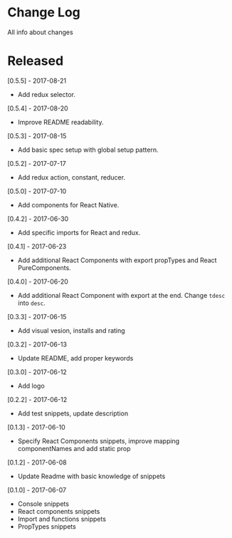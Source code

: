 # Change Log
All info about changes

# Released
[0.5.5] - 2017-08-21
  - Add redux selector.

[0.5.4] - 2017-08-20
  - Improve README readability.

[0.5.3] - 2017-08-15
  - Add basic spec setup with global setup pattern.

[0.5.2] - 2017-07-17
  - Add redux action, constant, reducer.

[0.5.0] - 2017-07-10
  - Add components for React Native.

[0.4.2] - 2017-06-30
  - Add specific imports for React and redux.

[0.4.1] - 2017-06-23
  - Add additional React Components with export propTypes and React PureComponents.

[0.4.0] - 2017-06-20
  - Add additional React Component with export at the end. Change `tdesc` into `desc`.

[0.3.3] - 2017-06-15
  - Add visual vesion, installs and rating

[0.3.2] - 2017-06-13
  - Update README, add proper keywords

[0.3.0] - 2017-06-12
  - Add logo

[0.2.2] - 2017-06-12
  - Add test snippets, update description

[0.1.3] - 2017-06-10
  - Specify React Components snippets, improve mapping componentNames and add static prop

[0.1.2] - 2017-06-08
  - Update Readme with basic knowledge of snippets

[0.1.0] - 2017-06-07
  - Console snippets
  - React components snippets
  - Import and functions snippets
  - PropTypes snippets
